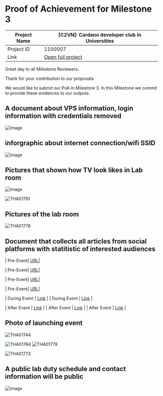 #  Proof of Achievement for Milestone 3
|  Project Name |  [C2VN]: Cardano developer club in Universities |
| ------------ | ------------ |
| Project ID  | 1100007  |
|  Link  |  [Open full project](https://projectcatalyst.io/funds/11/cardano-open-ecosystem/c2vn-cardano-developer-club-in-universities-3e95c) |


Great day to all Milestone Reviewers.

Thank for your contribution to our proposals.

We would like to submit our PoA in Milestone 3. In this Milestone we commit to provide these evidences to our outputs:

## A document about VPS information, login information with credentials removed
![image](https://github.com/cardano2vn/fund11/assets/107251579/f66f7781-f0d4-4484-ba90-fca84ed042a7)


## inforgraphic about internet connection/wifi SSID
![image](https://github.com/cardano2vn/fund11/assets/107251579/702f0931-8041-4e6b-9969-b13721c5d6a8)

## Pictures that shown how TV look likes in Lab room
![image](https://github.com/cardano2vn/fund11/assets/107251579/f8cf0253-a7cd-4634-ba2d-2f1cdc75abb3)

![THA01791](https://github.com/cardano2vn/fund11/assets/107251579/b49fb646-32b5-493e-971d-95890dac83f7)

## Pictures of the lab room
![THA01776](https://github.com/cardano2vn/fund11/assets/107251579/74f198cb-86e2-4bc7-8601-8f03c37390a3)

## Document that collects all articles from social platforms with statitistic of interested audiences

| Pre-Event| [URL](https://www.facebook.com/BLOCKCHAIN.UTC/videos/2557801487735433)|

| Pre-Event| [URL](https://t.me/vietnameasterntownhall/17705?single)|

| Pre-Event| [URL](https://twitter.com/TienNgAnh/status/1800551101059711327)|

| Pre-Event| [URL](https://t.me/vietnameasterntownhall/17705?single)|

| During Event  |  [Link](https://twitter.com/TienNgAnh/status/1802009268012625924) |
| During Event |  [Link](https://giaoducthoidai.vn/sinh-vien-khoi-nghiep-tren-nen-tang-blockchain-post687699.html) |

| After Event |  [Link](https://forum.cardano.org/t/blockchin-lab-trong-tr-ng-d-i-h-c-giao-thong-v-n-t-i/133063) |
| After Event |  [Link](https://t.me/vietnameasterntownhall/17856) |
| After Event |  [Link](https://www.facebook.com/BLOCKCHAIN.UTC/posts/pfbid02A9v8LkBJW3TzxAjQoo82iBzPfa1585rn2ADD3yCryZJYe6uHmrCVFoe7gMYnr7ebl) |



## Photo of launching event
![THA01744](https://github.com/cardano2vn/fund11/assets/107251579/ae31f225-08c3-4e50-897c-6d9a5728c782)

![THA01784](https://github.com/cardano2vn/fund11/assets/107251579/700c8940-5665-462b-895d-90ff81645276)
![THA01778](https://github.com/cardano2vn/fund11/assets/107251579/bab5915e-0b9d-4c46-9537-c6926c735f91)

![THA01773](https://github.com/cardano2vn/fund11/assets/107251579/d35e1e25-cccb-4a34-ac66-355541ed8b84)

## A public lab duty schedule and contact information will be public

![image](https://github.com/cardano2vn/fund11/assets/107251579/8b3c8444-00c6-442d-82ec-4655382bfc4b)

